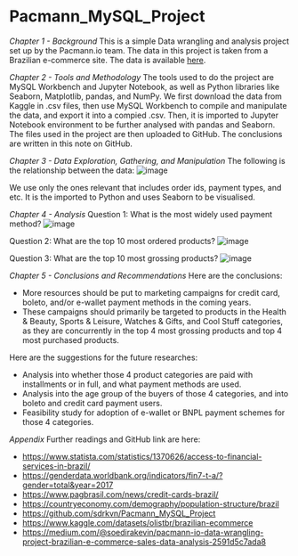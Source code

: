 # Pacmann_MySQL_Project

*Chapter 1 - Background* 
This is a simple Data wrangling and analysis project set up by the Pacmann.io team. The data in this project is taken from a Brazilian e-commerce site. The data is available [here]([url](https://www.kaggle.com/datasets/olistbr/brazilian-ecommerce)https://www.kaggle.com/datasets/olistbr/brazilian-ecommerce).

*Chapter 2 - Tools and Methodology*
The tools used to do the project are MySQL Workbench and Jupyter Notebook, as well as Python libraries like Seaborn, Matplotlib, pandas, and NumPy. We first download the data from Kaggle in .csv files, then use MySQL Workbench to compile and manipulate the data, and export it into a compied .csv. Then, it is imported to Jupyter Notebook environment to be further analysed with pandas and Seaborn. The files used in the project are then uploaded to GitHub. The conclusions are written in this note on GitHub.

*Chapter 3 - Data Exploration, Gathering, and Manipulation*
The following is the relationship between the data:
![image](https://github.com/sdrkvn/Pacmann_MySQL_Project/assets/140404333/1298c71d-50a7-455b-8e14-13cbfb119b6e)

We use only the ones relevant that includes order ids, payment types, and etc. It is the imported to Python and uses Seaborn to be visualised.

*Chapter 4 - Analysis*
Question 1: What is the most widely used payment method?
![image](https://github.com/sdrkvn/Pacmann_MySQL_Project/assets/140404333/882ad6ff-53e2-4c83-a6f0-a4fa98b5bca0)

Question 2: What are the top 10 most ordered products?
![image](https://github.com/sdrkvn/Pacmann_MySQL_Project/assets/140404333/5121d51c-1e2d-445f-8adb-a33d9391a87b)

Question 3: What are the top 10 most grossing products?
![image](https://github.com/sdrkvn/Pacmann_MySQL_Project/assets/140404333/15d5ff8b-9c8f-4bd1-b9d2-28739b8b7bc7)

*Chapter 5 - Conclusions and Recommendations*
Here are the conclusions:
  - More resources should be put to marketing campaigns for credit card, boleto, and/or e-wallet payment methods in the coming years.
  - These campaigns should primarily be targeted to products in the Health & Beauty, Sports & Leisure, Watches & Gifts, and Cool Stuff categories, as they are concurrently in the top 4     most grossing products and top 4 most purchased products.

Here are the suggestions for the future researches:
  - Analysis into whether those 4 product categories are paid with installments or in full, and what payment methods are used.
  - Analysis into the age group of the buyers of those 4 categories, and into boleto and credit card payment users.
  - Feasibility study for adoption of e-wallet or BNPL payment schemes for those 4 categories.

*Appendix*
Further readings and GitHub link are here:

  - https://www.statista.com/statistics/1370626/access-to-financial-services-in-brazil/
  - https://genderdata.worldbank.org/indicators/fin7-t-a/?gender=total&year=2017
  - https://www.pagbrasil.com/news/credit-cards-brazil/
  - https://countryeconomy.com/demography/population-structure/brazil
  - https://github.com/sdrkvn/Pacmann_MySQL_Project
  - https://www.kaggle.com/datasets/olistbr/brazilian-ecommerce
  - https://medium.com/@soedirakevin/pacmann-io-data-wrangling-project-brazilian-e-commerce-sales-data-analysis-2591d5c7ada8
